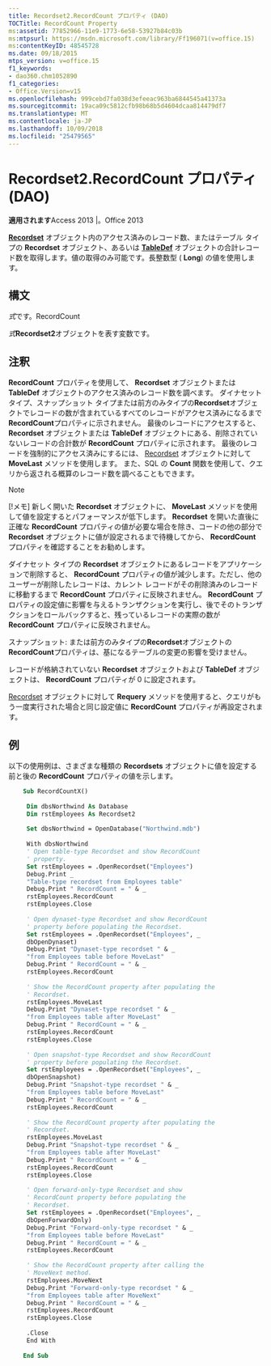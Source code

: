 ```yaml
---
title: Recordset2.RecordCount プロパティ (DAO)
TOCTitle: RecordCount Property
ms:assetid: 77852966-11e9-1773-6e58-53927b84c03b
ms:mtpsurl: https://msdn.microsoft.com/library/Ff196071(v=office.15)
ms:contentKeyID: 48545728
ms.date: 09/18/2015
mtps_version: v=office.15
f1_keywords:
- dao360.chm1052890
f1_categories:
- Office.Version=v15
ms.openlocfilehash: 999cebd7fa038d3efeeac963ba6844545a41373a
ms.sourcegitcommit: 19aca09c5812cfb98b68b5d4604dcaa814479df7
ms.translationtype: MT
ms.contentlocale: ja-JP
ms.lasthandoff: 10/09/2018
ms.locfileid: "25479565"
---
```

# <a name="recordset2recordcount-property-dao"></a>Recordset2.RecordCount プロパティ (DAO)


**適用されます**Access 2013 |。Office 2013

**[Recordset](recordset-object-dao.md)** オブジェクト内のアクセス済みのレコード数、またはテーブル タイプの **Recordset** オブジェクト、あるいは **[TableDef](tabledef-object-dao.md)** オブジェクトの合計レコード数を取得します。値の取得のみ可能です。長整数型 ( **Long**) の値を使用します。

## <a name="syntax"></a>構文

*式*です。RecordCount

*式***Recordset2**オブジェクトを表す変数です。

## <a name="remarks"></a>注釈

**RecordCount** プロパティを使用して、 **Recordset** オブジェクトまたは **TableDef** オブジェクトのアクセス済みのレコード数を調べます。 ダイナセット タイプ、スナップショット タイプまたは前方のみタイプの**Recordset**オブジェクトでレコードの数が含まれているすべてのレコードがアクセス済みになるまで**RecordCount**プロパティに示されません。 最後のレコードにアクセスすると、 **Recordset** オブジェクトまたは **TableDef** オブジェクトにある、削除されていないレコードの合計数が **RecordCount** プロパティに示されます。 最後のレコードを強制的にアクセス済みにするには、 [Recordset](recordset2-movelast-method-dao.md) オブジェクトに対して ****MoveLast**** メソッドを使用します。 また、SQL の **Count** 関数を使用して、クエリから返される概算のレコード数を調べることもできます。


> [!NOTE]
> <P>[!メモ] 新しく開いた <STRONG>Recordset</STRONG> オブジェクトに、 <STRONG>MoveLast</STRONG> メソッドを使用して値を設定するとパフォーマンスが低下します。 <STRONG>Recordset</STRONG> を開いた直後に正確な <STRONG>RecordCount</STRONG> プロパティの値が必要な場合を除き、コードの他の部分で <STRONG>Recordset</STRONG> オブジェクトに値が設定されるまで待機してから、 <STRONG>RecordCount</STRONG> プロパティを確認することをお勧めします。</P>



ダイナセット タイプの **Recordset** オブジェクトにあるレコードをアプリケーションで削除すると、 **RecordCount** プロパティの値が減少します。ただし、他のユーザーが削除したレコードは、カレント レコードがその削除済みのレコードに移動するまで **RecordCount** プロパティに反映されません。 **RecordCount** プロパティの設定値に影響を与えるトランザクションを実行し、後でそのトランザクションをロールバックすると、残っているレコードの実際の数が **RecordCount** プロパティに反映されません。

スナップショット: または前方のみタイプの**Recordset**オブジェクトの**RecordCount**プロパティは、基になるテーブルの変更の影響を受けません。

レコードが格納されていない **Recordset** オブジェクトおよび **TableDef** オブジェクトは、 **RecordCount** プロパティが 0 に設定されます。

[Recordset](recordset2-requery-method-dao.md) オブジェクトに対して ****Requery**** メソッドを使用すると、クエリがもう一度実行された場合と同じ設定値に **RecordCount** プロパティが再設定されます。

## <a name="example"></a>例

以下の使用例は、さまざまな種類の **Recordsets** オブジェクトに値を設定する前と後の **RecordCount** プロパティの値を示します。

```vb
    Sub RecordCountX() 
     
     Dim dbsNorthwind As Database 
     Dim rstEmployees As Recordset2 
     
     Set dbsNorthwind = OpenDatabase("Northwind.mdb") 
     
     With dbsNorthwind 
     ' Open table-type Recordset and show RecordCount 
     ' property. 
     Set rstEmployees = .OpenRecordset("Employees") 
     Debug.Print _ 
     "Table-type recordset from Employees table" 
     Debug.Print " RecordCount = " & _ 
     rstEmployees.RecordCount 
     rstEmployees.Close 
     
     ' Open dynaset-type Recordset and show RecordCount 
     ' property before populating the Recordset. 
     Set rstEmployees = .OpenRecordset("Employees", _ 
     dbOpenDynaset) 
     Debug.Print "Dynaset-type recordset " & _ 
     "from Employees table before MoveLast" 
     Debug.Print " RecordCount = " & _ 
     rstEmployees.RecordCount 
     
     ' Show the RecordCount property after populating the 
     ' Recordset. 
     rstEmployees.MoveLast 
     Debug.Print "Dynaset-type recordset " & _ 
     "from Employees table after MoveLast" 
     Debug.Print " RecordCount = " & _ 
     rstEmployees.RecordCount 
     rstEmployees.Close 
     
     ' Open snapshot-type Recordset and show RecordCount 
     ' property before populating the Recordset. 
     Set rstEmployees = .OpenRecordset("Employees", _ 
     dbOpenSnapshot) 
     Debug.Print "Snapshot-type recordset " & _ 
     "from Employees table before MoveLast" 
     Debug.Print " RecordCount = " & _ 
     rstEmployees.RecordCount 
     
     ' Show the RecordCount property after populating the 
     ' Recordset. 
     rstEmployees.MoveLast 
     Debug.Print "Snapshot-type recordset " & _ 
     "from Employees table after MoveLast" 
     Debug.Print " RecordCount = " & _ 
     rstEmployees.RecordCount 
     rstEmployees.Close 
     
     ' Open forward-only-type Recordset and show 
     ' RecordCount property before populating the 
     ' Recordset. 
     Set rstEmployees = .OpenRecordset("Employees", _ 
     dbOpenForwardOnly) 
     Debug.Print "Forward-only-type recordset " & _ 
     "from Employees table before MoveLast" 
     Debug.Print " RecordCount = " & _ 
     rstEmployees.RecordCount 
     
     ' Show the RecordCount property after calling the 
     ' MoveNext method. 
     rstEmployees.MoveNext 
     Debug.Print "Forward-only-type recordset " & _ 
     "from Employees table after MoveNext" 
     Debug.Print " RecordCount = " & _ 
     rstEmployees.RecordCount 
     rstEmployees.Close 
     
     .Close 
     End With 
     
    End Sub
```
